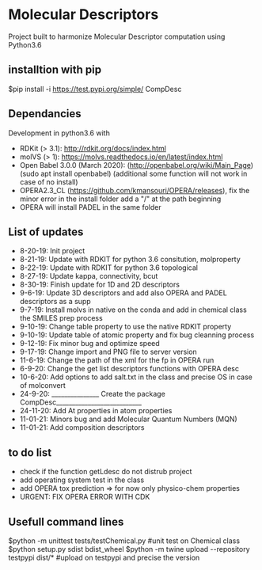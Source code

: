 # Molecular Descriptors
Project built to harmonize Molecular Descriptor computation using Python3.6

## installtion with pip
$pip install -i https://test.pypi.org/simple/ CompDesc

## Dependancies
Development in python3.6 with
- RDKit (> 3.1): http://rdkit.org/docs/index.html
- molVS (> 1): https://molvs.readthedocs.io/en/latest/index.html
- Open Babel 3.0.0 (March 2020): (http://openbabel.org/wiki/Main_Page) (sudo apt install openbabel) 
(additional some function will not work in case of no install)
- OPERA2.3_CL (https://github.com/kmansouri/OPERA/releases), fix the minor error in the install folder add a "/" at the path beginning
- OPERA will install PADEL in the same folder

## List of updates
- 8-20-19: Init project
- 8-21-19: Update with RDKIT for python 3.6 consitution, molproperty
- 8-22-19: Update with RDKIT for python 3.6 topological
- 8-27-19: Update kappa, connectivity, bcut
- 8-30-19: Finish update for 1D and 2D descriptors
- 9-6-19: Update 3D descriptors and add also OPERA and PADEL descriptors as a supp
- 9-7-19: Install molvs in native on the conda and add in chemical class the SMILES prep process
- 9-10-19: Change table property to use the native RDKIT property
- 9-10-19: Update table of atomic property and fix bug cleanning process
- 9-12-19: Fix minor bug and optimize speed
- 9-17-19: Change import and PNG file to server version
- 11-6-19: Change the path of the xml for the fp in OPERA run
- 6-9-20: Change the get list descriptors functions with OPERA desc
- 10-6-20: Add options to add salt.txt in the class and precise OS in case of molconvert
- 24-9-20: _______________ Create the package CompDesc___________________________
- 24-11-20: Add At properties in atom properties
- 11-01-21: Minors bug and add Molecular Quantum Numbers (MQN)
- 11-01-21: Add composition descriptors


## to do list
- check if the function getLdesc do not distrub project 
- add operating system test in the class
- add OPERA tox prediction => for now only physico-chem properties
- URGENT: FIX OPERA ERROR WITH CDK


## Usefull command lines
$python -m unittest tests/testChemical.py #unit test on Chemical class
$python setup.py sdist bdist_wheel
$python -m twine upload --repository testpypi dist/* #upload on testpypi and precise the version